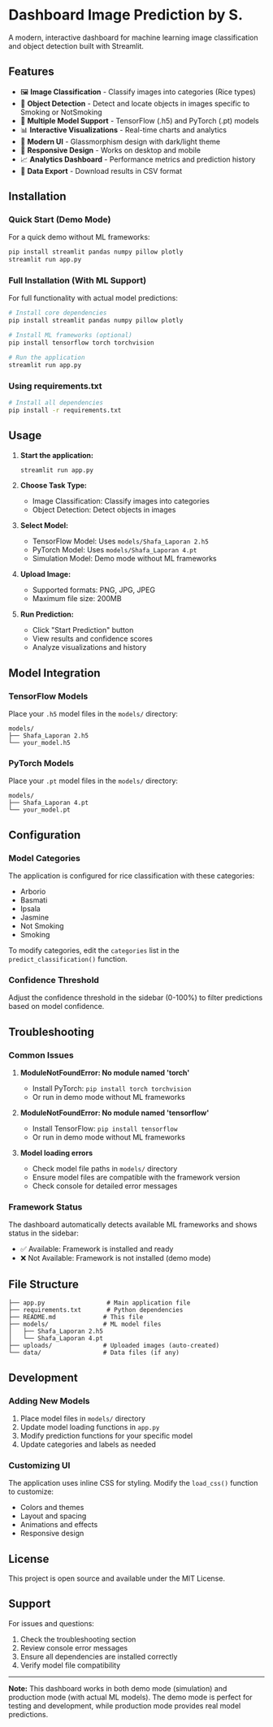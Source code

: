 # Dashboard Image Prediction by S.

A modern, interactive dashboard for machine learning image classification and object detection built with Streamlit.

## Features

- 🖼️ **Image Classification** - Classify images into categories (Rice types)
- 🎯 **Object Detection** - Detect and locate objects in images specific to Smoking or NotSmoking
- 🤖 **Multiple Model Support** - TensorFlow (.h5) and PyTorch (.pt) models
- 📊 **Interactive Visualizations** - Real-time charts and analytics
- 🎨 **Modern UI** - Glassmorphism design with dark/light theme
- 📱 **Responsive Design** - Works on desktop and mobile
- 📈 **Analytics Dashboard** - Performance metrics and prediction history
- 💾 **Data Export** - Download results in CSV format

## Installation

### Quick Start (Demo Mode)

For a quick demo without ML frameworks:

```bash
pip install streamlit pandas numpy pillow plotly
streamlit run app.py
```

### Full Installation (With ML Support)

For full functionality with actual model predictions:

```bash
# Install core dependencies
pip install streamlit pandas numpy pillow plotly

# Install ML frameworks (optional)
pip install tensorflow torch torchvision

# Run the application
streamlit run app.py
```

### Using requirements.txt

```bash
# Install all dependencies
pip install -r requirements.txt

```

## Usage

1. **Start the application:**
   ```bash
   streamlit run app.py
   ```

2. **Choose Task Type:**
   - Image Classification: Classify images into categories
   - Object Detection: Detect objects in images

3. **Select Model:**
   - TensorFlow Model: Uses `models/Shafa_Laporan 2.h5`
   - PyTorch Model: Uses `models/Shafa_Laporan 4.pt`
   - Simulation Model: Demo mode without ML frameworks

4. **Upload Image:**
   - Supported formats: PNG, JPG, JPEG
   - Maximum file size: 200MB

5. **Run Prediction:**
   - Click "Start Prediction" button
   - View results and confidence scores
   - Analyze visualizations and history

## Model Integration

### TensorFlow Models
Place your `.h5` model files in the `models/` directory:
```
models/
├── Shafa_Laporan 2.h5
└── your_model.h5
```

### PyTorch Models
Place your `.pt` model files in the `models/` directory:
```
models/
├── Shafa_Laporan 4.pt
└── your_model.pt
```

## Configuration

### Model Categories
The application is configured for rice classification with these categories:
- Arborio
- Basmati
- Ipsala
- Jasmine
- Not Smoking
- Smoking

To modify categories, edit the `categories` list in the `predict_classification()` function.

### Confidence Threshold
Adjust the confidence threshold in the sidebar (0-100%) to filter predictions based on model confidence.

## Troubleshooting

### Common Issues

1. **ModuleNotFoundError: No module named 'torch'**
   - Install PyTorch: `pip install torch torchvision`
   - Or run in demo mode without ML frameworks

2. **ModuleNotFoundError: No module named 'tensorflow'**
   - Install TensorFlow: `pip install tensorflow`
   - Or run in demo mode without ML frameworks

3. **Model loading errors**
   - Check model file paths in `models/` directory
   - Ensure model files are compatible with the framework version
   - Check console for detailed error messages

### Framework Status

The dashboard automatically detects available ML frameworks and shows status in the sidebar:
- ✅ Available: Framework is installed and ready
- ❌ Not Available: Framework is not installed (demo mode)

## File Structure

```
├── app.py                 # Main application file
├── requirements.txt       # Python dependencies
├── README.md             # This file
├── models/               # ML model files
│   ├── Shafa_Laporan 2.h5
│   └── Shafa_Laporan 4.pt
├── uploads/              # Uploaded images (auto-created)
└── data/                 # Data files (if any)
```

## Development

### Adding New Models

1. Place model files in `models/` directory
2. Update model loading functions in `app.py`
3. Modify prediction functions for your specific model
4. Update categories and labels as needed

### Customizing UI

The application uses inline CSS for styling. Modify the `load_css()` function to customize:
- Colors and themes
- Layout and spacing
- Animations and effects
- Responsive design

## License

This project is open source and available under the MIT License.

## Support

For issues and questions:
1. Check the troubleshooting section
2. Review console error messages
3. Ensure all dependencies are installed correctly
4. Verify model file compatibility

---

**Note:** This dashboard works in both demo mode (simulation) and production mode (with actual ML models). The demo mode is perfect for testing and development, while production mode provides real model predictions.
